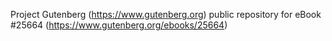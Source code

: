 Project Gutenberg (https://www.gutenberg.org) public repository for eBook #25664 (https://www.gutenberg.org/ebooks/25664)
